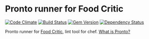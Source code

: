 # Pronto runner for Food Critic

[![Code Climate](https://codeclimate.com/github/mmozuras/pronto-foodcritic.png)](https://codeclimate.com/github/mmozuras/pronto-foodcritic)
[![Build Status](https://travis-ci.org/mmozuras/pronto-foodcritic.png)](https://travis-ci.org/mmozuras/pronto-foodcritic)
[![Gem Version](https://badge.fury.io/rb/pronto-foodcritic.png)](http://badge.fury.io/rb/pronto-foodcritic)
[![Dependency Status](https://gemnasium.com/mmozuras/pronto-foodcritic.png)](https://gemnasium.com/mmozuras/pronto-foodcritic)

Pronto runner for [Food Critic](https://github.com/acrmp/foodcritic), lint tool for chef. [What is Pronto?](https://github.com/mmozuras/pronto)
